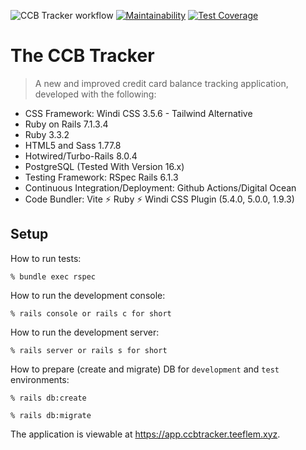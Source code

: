 ![CCB Tracker workflow](https://github.com/tflem/ccb_tracker/actions/workflows/ccbtracker.yml/badge.svg)
[![Maintainability](https://api.codeclimate.com/v1/badges/e4c19498a08452767121/maintainability)](https://codeclimate.com/github/tflem/ccb_tracker/maintainability)
[![Test Coverage](https://api.codeclimate.com/v1/badges/e4c19498a08452767121/test_coverage)](https://codeclimate.com/github/tflem/ccb_tracker/test_coverage)

# The CCB Tracker

> A new and improved credit card balance tracking application, developed with the following:

- CSS Framework: Windi CSS 3.5.6 - Tailwind Alternative
- Ruby on Rails 7.1.3.4
- Ruby 3.3.2
- HTML5 and Sass 1.77.8
- Hotwired/Turbo-Rails 8.0.4
- PostgreSQL (Tested With Version 16.x)
- Testing Framework: RSpec Rails 6.1.3
- Continuous Integration/Deployment: Github Actions/Digital Ocean
- Code Bundler: Vite ⚡️ Ruby ⚡️ Windi CSS Plugin (5.4.0, 5.0.0, 1.9.3)

## Setup

How to run tests:

```
% bundle exec rspec
```

How to run the development console:

```
% rails console or rails c for short
```

How to run the development server:

```
% rails server or rails s for short
```

How to prepare (create and migrate) DB for `development` and `test` environments:

```
% rails db:create

% rails db:migrate
```

The application is viewable at https://app.ccbtracker.teeflem.xyz.
